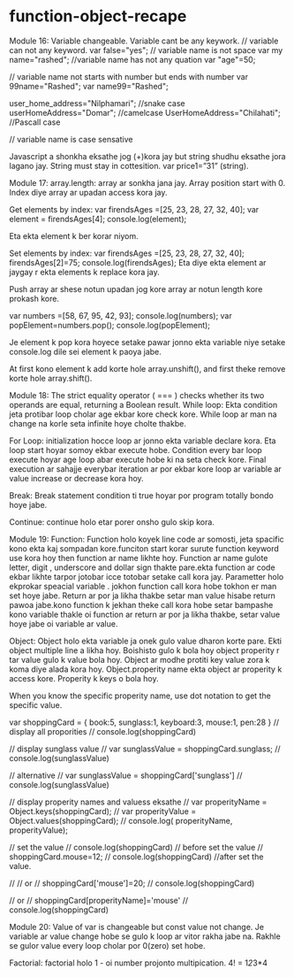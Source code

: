 # function-object-recape

Module 16:
Variable changeable. Variable cant be any keywork.
// variable can not any keyword.
var false="yes";
// variable name is not space
var my name="rashed";
//variable name has not any quation
var "age"=50;
 
// variable name not starts with  number but ends with number
var 99name="Rashed";
var name99="Rashed";
 
 
 
user_home_address="Nilphamari";  //snake case
userHomeAddress="Domar";           //camelcase
UserHomeAddress="Chilahati";   //Pascall case
 
 
// variable name is case sensative
 

Javascript a shonkha eksathe  jog (+)kora jay but string shudhu eksathe jora lagano jay. String must stay in cottesition.  var price1=”31” (string).




Module 17:
array.length: array ar sonkha jana jay. Array position start with 0. Index diye array ar upadan access kora jay.

Get elements by index:
var firendsAges =[25, 23, 28, 27, 32, 40];
var element = firendsAges[4];
console.log(element);
 
 
Eta ekta element k ber korar niyom.

Set elements by index:
var firendsAges =[25, 23, 28, 27, 32, 40];
firendsAges[2]=75;
console.log(firendsAges);
Eta diye ekta element ar jaygay r ekta elements k replace kora jay.


Push array ar shese notun upadan jog kore array ar notun length kore prokash kore. 

var numbers =[58, 67, 95, 42, 93];
console.log(numbers);
var popElement=numbers.pop();
console.log(popElement);

Je element k pop kora hoyece setake pawar jonno ekta variable niye setake console.log dile sei element  k paoya jabe.

At first kono element k add korte hole array.unshift(), and first theke remove korte hole array.shift().




Module 18:
The strict equality operator ( === ) checks whether its two operands are equal, returning a Boolean result.
While loop:
Ekta condition jeta protibar loop cholar age ekbar kore check kore. While loop ar man na change na korle seta infinite hoye cholte thakbe.

For Loop:
initialization hocce loop ar jonno ekta variable declare kora. Eta loop start hoyar somoy ekbar execute hobe. Condition every bar loop execute hoyar age loop abar execute hobe ki na seta check kore. Final execution ar sahajje everybar iteration ar por ekbar kore loop ar variable ar value increase or decrease kora hoy.

Break:
Break statement condition ti true hoyar por program totally bondo hoye jabe.

Continue: 
continue holo etar porer onsho gulo skip kora.





Module 19:
Function:
Function holo koyek line code ar somosti, jeta spacific kono ekta kaj sompadan kore.funciton start korar surute function keyword use kora hoy then function ar name likhte hoy. Function ar name gulote letter, digit , underscore and dollar sign thakte pare.ekta function ar code ekbar likhte tarpor jotobar icce totobar setake call kora jay. Parametter holo ekprokar speacial variable . jokhon function call kora hobe tokhon er man set hoye jabe. Return ar por ja likha thakbe setar man value hisabe return pawoa jabe.kono function k jekhan theke call kora hobe setar bampashe kono variable thakle oi function ar return ar por ja likha thakbe, setar value hoye jabe oi variable ar value.


Object:
Object holo ekta variable ja onek gulo value dharon korte pare. Ekti object multiple line a likha hoy. Boishisto gulo k bola hoy object properity  r tar value gulo k value bola hoy. Object ar modhe protiti key value  zora k koma diye alada kora hoy. Object.properity name ekta object ar properity k access kore. Properity k keys o bola hoy.

When you know the specific properity name, use dot notation to get the specific value.

 
var shoppingCard = {
    book:5,
    sunglass:1,
    keyboard:3,
    mouse:1,
    pen:28
}
// display all proporities
// console.log(shoppingCard)
 
 
// display sunglass value
// var sunglassValue = shoppingCard.sunglass;
// console.log(sunglassValue)
 
 
// alternative
// var sunglassValue = shoppingCard['sunglass']
// console.log(sunglassValue)
 
 
// display properity names and valuess eksathe
// var properityName = Object.keys(shoppingCard);
// var properityValue = Object.values(shoppingCard);
// console.log( properityName, properityValue);
 
 
// set the value
// console.log(shoppingCard)   // before set the value
// shoppingCard.mouse=12;
// console.log(shoppingCard)     //after set the value.
 
// // or
// shoppingCard['mouse']=20;
// console.log(shoppingCard)
 
// or
// shoppingCard[properityName]='mouse'
// console.log(shoppingCard)





Module 20:
Value of var is changeable but const value not change. Je variable ar value change hobe se gulo k loop ar vitor rakha jabe na. Rakhle se gulor value every loop cholar por 0(zero) set hobe.

Factorial: factorial holo 1 - oi number projonto multipication. 4! = 1*2*3*4








